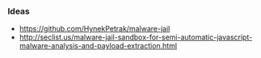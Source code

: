 ### Ideas

 - https://github.com/HynekPetrak/malware-jail
 - http://seclist.us/malware-jail-sandbox-for-semi-automatic-javascript-malware-analysis-and-payload-extraction.html
